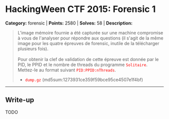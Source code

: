 # HackingWeen CTF 2015: Forensic 1

<style type="text/css">
    code {
        color: red;
    }
</style>

**Category:** forensic | 
**Points:** 2580 |
**Solves:** 58 |
**Description:**


> L'image mémoire fournie a été capturée sur une machine compromise à vous de l'analyser pour répondre aux questions (il s'agit de la même image pour les quatre épreuves de forensic, inutile de la télécharger plusieurs fois).<br>
> <br>
> Pour obtenir la clef de validation de cette épreuve est donnée par le PID, le PPID et le nombre de threads du programme <code>Solitaire</code>. Mettez-le au format suivant <code>PID:PPID:nThreads</code>.
> 
> * <code>dump.gz</code> (md5sum:1273931ce359f59bce95ce4507e1f4bf)


___

## Write-up

TODO
